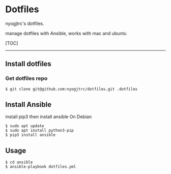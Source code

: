 # Dotfiles

nyogjtrc's dotfiles.

manage dotfiles with Ansible, works with mac and ubuntu

[TOC]

---

## Install dotfiles

### Get dotfiles repo

```
$ git clone git@github.com:nyogjtrc/dotfiles.git .dotfiles
```

## Install Ansible

install pip3 then install ansible On Debian
```
$ sudo apt update
$ sudo apt install python3-pip
$ pip3 install ansible
```
## Usage

```
$ cd ansible
$ ansible-playbook dotfiles.yml
```

